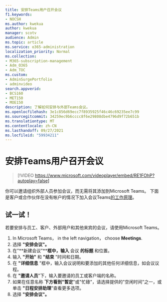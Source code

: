 ```yaml
---
title: 安排Teams用户召开会议
f1.keywords:
- NOCSH
ms.author: kwekua
author: kwekua
manager: scotv
audience: Admin
ms.topic: article
ms.service: o365-administration
localization_priority: Normal
ms.collection:
- M365-subscription-management
- Adm_O365
- Adm_TOC
ms.custom:
- AdminSurgePortfolio
- adminvideo
search.appverid:
- BCS160
- MET150
- MOE150
description: 了解如何安排与外部Teams会议。
ms.openlocfilehash: 3e1c856d69ecc7f8935925f46c46c69235ee7c99
ms.sourcegitcommit: 34259ec9b6cccc8f6e29808dbe4796d9f72b651b
ms.translationtype: MT
ms.contentlocale: zh-CN
ms.lasthandoff: 09/27/2021
ms.locfileid: "59934211"
---
```

# <a name="schedule-a-teams-meeting-with-external-users"></a>安排Teams用户召开会议

> [!VIDEO https://www.microsoft.com/videoplayer/embed/RE1FOhP?autoplay=false]

你可以邀请组织外部人员参加会议，而无需将其添加到Microsoft Teams。 下面是客户或合作伙伴在没有帐户的情况下加入会议Teams[的工作原理](https://support.microsoft.com/office/c6efc38f-4e03-4e79-b28f-e65a4c039508)。

## <a name="try-it"></a>试一试！

若要安排与员工、客户、外部用户和其他来宾的会议，请使用Microsoft Teams。 

1. In Microsoft Teams， in the left navigation， choose **Meetings**.
2. 选择 **"安排会议"。**
3. 在"**新建会议"****框中，输入** 会议 **的标题** 和位置。
4. 输入 **"开始"** 和 **"结束** "时间和日期。
5. 在 **"详细信息** "框中，输入会议说明和要添加的其他任何详细信息，如会议议程。
6. 在 **"邀请人员**"下，输入要邀请的员工或客户端的名称。
7. 如果在任意名称 **下方看到"暂定**"或"忙碌"，请选择提供的"空闲时间"之一，或单击 **"日程安排助理**"查看更多选项。
8. 选择 **"安排会议"。**
